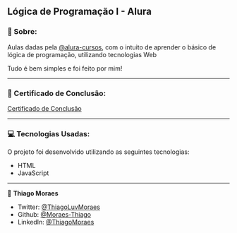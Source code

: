 ## Lógica de Programação I - Alura

### 📖 Sobre:

Aulas dadas pela [@alura-cursos](https://github.com/alura-cursos), com o intuito de aprender o básico de lógica de programação, utilizando tecnologias Web

Tudo é bem simples e foi feito por mim!

---

### 📄 Certificado de Conclusão:

[Certificado de Conclusão](https://cursos.alura.com.br/certificate/163fdc1c-6940-47c4-9c6b-b95633d0cf08)

--- 

### 💻 Tecnologias Usadas:

O projeto foi desenvolvido utilizando as seguintes tecnologias:

- HTML
- JavaScript

---

👤 **Thiago Moraes**

* Twitter: [@ThiagoLuvMoraes](https://twitter.com/ThiagoLuvMoraes)
* Github: [@Moraes-Thiago](https://github.com/moraes-thiago)
* LinkedIn: [@ThiagoMoraes](https://www.linkedin.com/in/thiago-moraes-b6961a1a9/)
